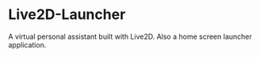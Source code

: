 # Live2D-Launcher
A virtual personal assistant built with Live2D.
Also a home screen launcher application.



